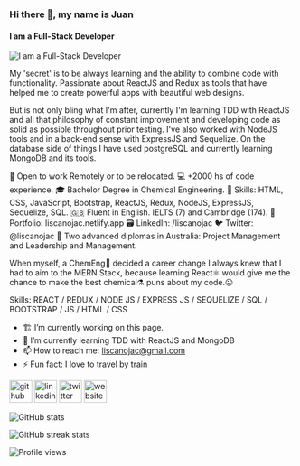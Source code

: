 ### Hi there 👋, my name is Juan
#### I am a Full-Stack Developer
![I am a Full-Stack Developer](https://github.com/liscanojac/liscanojac/blob/main/ghBanner.png)

My 'secret' is to be always learning and the ability to combine code with functionality. Passionate about ReactJS and Redux as tools that have helped me to create powerful apps with beautiful web designs.

But is not only bling what I'm after, currently I'm learning TDD with ReactJS and all that philosophy of constant improvement and developing code as solid as possible throughout prior testing. I've also worked with NodeJS tools and in a back-end sense with ExpressJS and Sequelize. On the database side of things I have used postgreSQL and currently learning MongoDB and its tools.

:electric_plug: Open to work Remotely or to be relocated.
:computer: +2000 hs of code experience.
:mortar_board: Bachelor Degree in Chemical Engineering.
:muscle: Skills: HTML, CSS, JavaScript, Bootstrap, ReactJS, Redux, NodeJS, ExpressJS, Sequelize, SQL.
:gb: Fluent in English. IELTS (7) and Cambridge (174).
:briefcase: Portfolio: liscanojac.netlify.app
:card_file_box: LinkedIn: /liscanojac
:bird: Twitter: @liscanojac
:koala: Two advanced diplomas in Australia: Project Management and Leadership and Management.

When myself, a ChemEng🥼 decided a career change I always knew that I had to aim to the MERN Stack, because learning React:atom_symbol: would give me the chance to make the best chemical⚗️ puns about my code.:stuck_out_tongue:

Skills: REACT / REDUX / NODE JS / EXPRESS JS / SEQUELIZE / SQL / BOOTSTRAP / JS / HTML / CSS

- 🏗️ I’m currently working on this page. 
- 🌱 I’m currently learning TDD with ReactJS and MongoDB 
- 📫 How to reach me: liscanojac@gmail.com 
- ⚡ Fun fact: I love to travel by train 


[<img src='https://cdn.jsdelivr.net/npm/simple-icons@3.0.1/icons/github.svg' alt='github' height='40'>](https://github.com/liscanojac)  [<img src='https://cdn.jsdelivr.net/npm/simple-icons@3.0.1/icons/linkedin.svg' alt='linkedin' height='40'>](https://www.linkedin.com/in/liscanojac/)  [<img src='https://cdn.jsdelivr.net/npm/simple-icons@3.0.1/icons/twitter.svg' alt='twitter' height='40'>](https://twitter.com/liscanojac)  [<img src='https://cdn.jsdelivr.net/npm/simple-icons@3.0.1/icons/icloud.svg' alt='website' height='40'>](liscanojac.netlify.app)  

![GitHub stats](https://github-readme-stats.vercel.app/api?username=liscanojac&show_icons=true)  

![GitHub streak stats](https://github-readme-streak-stats.herokuapp.com/?user=liscanojac)  

![Profile views](https://gpvc.arturio.dev/liscanojac)  




